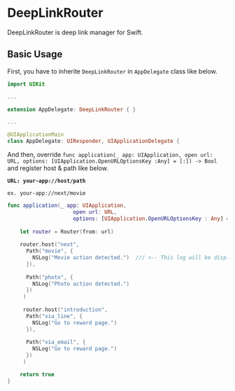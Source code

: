# DeepLinkRouter

DeepLinkRouter is deep link manager for Swift.


## Basic Usage

First, you have to inherite `DeepLinkRouter` in `AppDelegate` class like below.

```swift
import UIKit

...

extension AppDelegate: DeepLinkRouter { }

...

@UIApplicationMain
class AppDelegate: UIResponder, UIApplicationDelegate {

```

And then, override `func application(_ app: UIApplication, open url: URL, options: [UIApplication.OpenURLOptionsKey :Any] = [:]) -> Bool` and register host & path like below.

**`URL: your-app://host/path`**

`ex. your-app://next/movie`

```swift
func application(_ app: UIApplication,
                     open url: URL,
                     options: [UIApplication.OpenURLOptionsKey : Any] = [:]) -> Bool {
    
    let router = Router(from: url)
  
    router.host("next",
      Path("movie", {
        NSLog("Movie action detected.")  /// <-- This log will be displayed.
      }),
      
      Path("photo", {
        NSLog("Photo action detected.")
      })
     )
     
     router.host("introduction",
      Path("via_line", {
        NSLog("Go to reward page.")
      }),
      
      Path("via_email", {
        NSLog("Go to reward page.")
      })
     )

    return true
}
```
